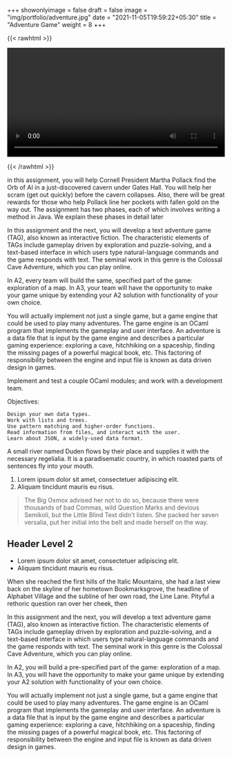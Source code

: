 +++
showonlyimage = false
draft = false
image = "img/portfolio/adventure.jpg"
date = "2021-11-05T19:59:22+05:30"
title = "Adventure Game"
weight = 8
+++

<!--more-->

{{< rawhtml >}} 

<video controls width=100%>
    <source src="/videos/adventure.mp4"
            type="video/mp4">
    Sorry, your browser doesn't support embedded videos.
</video>

{{< /rawhtml >}}

in this assignment, you will help Cornell President Martha Pollack find the Orb of AI in a just-discovered
cavern under Gates Hall. You will help her scram (get out quickly) before the cavern collapses. Also, there
will be great rewards for those who help Pollack line her pockets with fallen gold on the way out. The
assignment has two phases, each of which involves writing a method in Java. We explain these phases in
detail later


In this assignment and the next, you will develop a text adventure game (TAG), also known as interactive fiction. The characteristic elements of TAGs include gameplay driven by exploration and puzzle-solving, and a text-based interface in which users type natural-language commands and the game responds with text. The seminal work in this genre is the Colossal Cave Adventure, which you can play online.

In A2, every team will build the same, specified part of the game: exploration of a map. In A3, your team will have the opportunity to make your game unique by extending your A2 solution with functionality of your own choice.

You will actually implement not just a single game, but a game engine that could be used to play many adventures. The game engine is an OCaml program that implements the gameplay and user interface. An adventure is a data file that is input by the game engine and describes a particular gaming experience: exploring a cave, hitchhiking on a spaceship, finding the missing pages of a powerful magical book, etc. This factoring of responsibility between the engine and input file is known as data driven design in games.

Implement and test a couple OCaml modules; and work with a development team.

Objectives:

    Design your own data types.
    Work with lists and trees.
    Use pattern matching and higher-order functions.
    Read information from files, and interact with the user.
    Learn about JSON, a widely-used data format.




A small river named Duden flows by their place and supplies it with the necessary regelialia. It is a paradisematic country, in which roasted parts of sentences fly into your mouth.

1. Lorem ipsum dolor sit amet, consectetuer adipiscing elit.
2. Aliquam tincidunt mauris eu risus.

> The Big Oxmox advised her not to do so, because there were thousands of bad Commas, wild Question Marks and devious Semikoli, but the Little Blind Text didn't listen. She packed her seven versalia, put her initial into the belt and made herself on the way.

## Header Level 2

* Lorem ipsum dolor sit amet, consectetuer adipiscing elit.
* Aliquam tincidunt mauris eu risus.

When she reached the first hills of the Italic Mountains, she had a last view back on the skyline of her hometown Bookmarksgrove, the headline of Alphabet Village and the subline of her own road, the Line Lane. Pityful a rethoric question ran over her cheek, then  


In this assignment and the next, you will develop a text adventure game (TAG), also known as interactive fiction. The characteristic elements of TAGs include gameplay driven by exploration and puzzle-solving, and a text-based interface in which users type natural-language commands and the game responds with text. The seminal work in this genre is the Colossal Cave Adventure, which you can play online.

In A2, you will build a pre-specified part of the game: exploration of a map. In A3, you will have the opportunity to make your game unique by extending your A2 solution with functionality of your own choice.

You will actually implement not just a single game, but a game engine that could be used to play many adventures. The game engine is an OCaml program that implements the gameplay and user interface. An adventure is a data file that is input by the game engine and describes a particular gaming experience: exploring a cave, hitchhiking on a spaceship, finding the missing pages of a powerful magical book, etc. This factoring of responsibility between the engine and input file is known as data driven design in games.

